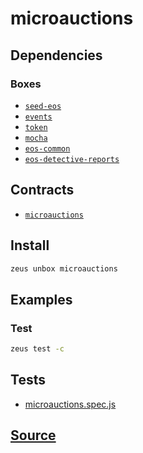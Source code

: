 
microauctions
====================







## Dependencies
### Boxes
* [`seed-eos`](seed-eos.md)
* [`events`](events.md)
* [`token`](token.md)
* [`mocha`](mocha.md)
* [`eos-common`](eos-common.md)
* [`eos-detective-reports`](eos-detective-reports.md)



## Contracts
* [`microauctions`](https://github.com/liquidapps-io/zeus-sdk/tree/master/boxes/groups/economics/microauctions/contracts/eos/microauctions)
## Install
```bash
zeus unbox microauctions
```
## Examples
### Test
```bash
zeus test -c
```










## Tests 
* [microauctions.spec.js](https://github.com/liquidapps-io/zeus-sdk/tree/master/boxes/groups/economics/microauctions/test/microauctions.spec.js)
## [Source](https://github.com/liquidapps-io/zeus-sdk/tree/master/boxes/groups/economics/microauctions)
